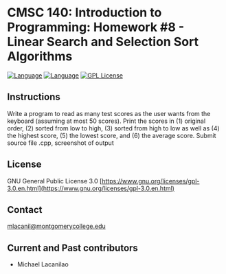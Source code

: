 CMSC 140: Introduction to Programming: Homework #8 - Linear Search and Selection Sort Algorithms
====

[![Language](https://img.shields.io/badge/language-C++-red.svg)](https://img.shields.io/badge/language-c++-red.svg)
[![Language](https://img.shields.io/badge/C%2B%2B-11-red.svg)](https://img.shields.io/badge/C%2B%2B-11-red.svg)
[![GPL License](https://img.shields.io/badge/license-GPL-blue.svg)](https://opensource.org/licenses/GPL-3.0/)

Instructions
------------

Write a program to read as many test scores as the user wants from the keyboard (assuming at most 50 scores). Print the scores in (1) original order, (2) sorted from low to high, (3) sorted from high to low as well as (4) the highest score, (5) the lowest score, and  (6) the average score. Submit source file .cpp, screenshot of output

License
-------

GNU General Public License 3.0 [https://www.gnu.org/licenses/gpl-3.0.en.html](https://www.gnu.org/licenses/gpl-3.0.en.html)

Contact
-------

mlacanil@montgomerycollege.edu

Current and Past contributors
-----------------------------

* Michael Lacanilao
